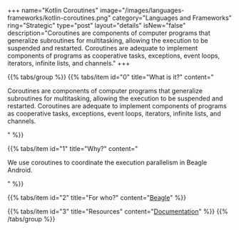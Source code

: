 +++
name="Kotlin Coroutines"
image="/images/languages-frameworks/kotlin-coroutines.png"
category="Languages and Frameworks"
ring="Strategic"
type="post"
layout="details"
isNew="false"
description="Coroutines are components of computer programs that generalize subroutines for multitasking, allowing the execution to be suspended and restarted. Coroutines are adequate to implement components of programs as cooperative tasks, exceptions, event loops, iterators, infinite lists, and channels."
+++

{{% tabs/group %}}
  {{% tabs/item id="0" title="What is it?" content="<p>Coroutines are components of computer programs that generalize subroutines for multitasking, allowing the execution to be suspended and restarted. Coroutines are adequate to implement components of programs as cooperative tasks, exceptions, event loops, iterators, infinite lists, and channels.</p>" %}}

  {{% tabs/item id="1" title="Why?" content="<p>We use coroutines to coordinate the execution parallelism in Beagle Android.</p>" %}}

  {{% tabs/item id="2" title="For who?" content="<a href='https://usebeagle.io/' target='_blank'>Beagle</a>" %}}

  {{% tabs/item id="3" title="Resources" content="<a href='https://kotlinlang.org/docs/coroutines-overview.html' target='_blank'>Documentation</a>" %}}
{{% /tabs/group %}}
